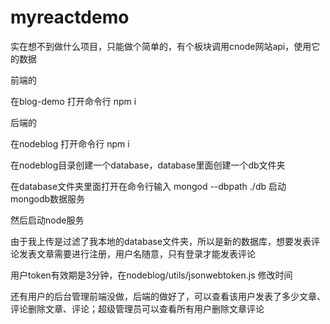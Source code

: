 # myreactdemo
实在想不到做什么项目，只能做个简单的，有个板块调用cnode网站api，使用它的数据

前端的

在blog-demo 打开命令行 npm i

后端的

在nodeblog 打开命令行 npm i

在nodeblog目录创建一个database，database里面创建一个db文件夹

在database文件夹里面打开在命令行输入 mongod --dbpath ./db    启动mongodb数据服务

然后启动node服务

由于我上传是过滤了我本地的database文件夹，所以是新的数据库，想要发表评论发表文章需要进行注册，用户名随意，只有登录才能发表评论

用户token有效期是3分钟，在nodeblog/utils/jsonwebtoken.js 修改时间

还有用户的后台管理前端没做，后端的做好了，可以查看该用户发表了多少文章、评论删除文章、评论；超级管理员可以查看所有用户删除文章评论
